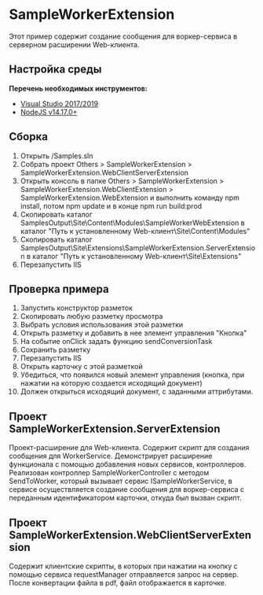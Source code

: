 ﻿# SampleWorkerExtension

Этот пример содержит создание сообщения для воркер-сервиса в серверном расширении Web-клиента.

## Настройка среды

**Перечень необходимых инструментов:** 
* [Visual Studio 2017/2019](https://www.visualstudio.com)
* [NodeJS v14.17.0+](https://nodejs.org/en/)

## Сборка

1. Открыть /Samples.sln
2. Собрать проект Others > SampleWorkerExtension > SampleWorkerExtension.WebClientServerExtension
3. Открыть консоль в папке Others > SampleWorkerExtension > SampleWorkerExtension.WebClientExtension > SampleWorkerExtension.WebExtension и выполнить команду npm install, потом  npm update и в конце npm run build:prod
4. Скопировать каталог SamplesOutput\Site\Content\Modules\SampleWorkerWebExtension в каталог "Путь к установленному Web-клиент\Site\Content\Modules"
5. Скопировать каталог SamplesOutput\Site\Extensions\SampleWorkerExtension.ServerExtension в каталог "Путь к установленному Web-клиент\Site\Extensions"
6. Перезапустить IIS

## Проверка примера

1. Запустить конструктор разметок
2. Скопировать любую разметку просмотра
3. Выбрать условия использования этой разметки
4. Открыть разметку и добавить в нее элемент управления "Кнопка"
5. На событие onClick задать функцию sendConversionTask 
6. Сохранить разметку
7. Перезапустить IIS
8. Открыть карточку с этой разметкой
9. Убедиться, что появился новый элемент управления (кнопка, при нажатии на которую создается исходящий документ)
10. Должен открыться исходящий документ, с заданными аттрибутами.

## Проект SampleWorkerExtension.ServerExtension

Проект-расширение для Web-клиента. Содержит скрипт для создания сообщения для WorkerService. 
Демонстрирует расширение функционала с помощью добавления новых сервисов, контроллеров.
Реализован контроллер SampleWorkerController с методом SendToWorker, который вызывает сервис ISampleWorkerService,
в сервисе осуществляется создание сообщения для воркер-сервиса с переданным идентификатором карточки, откуда был вызван скрипт.


## Проект SampleWorkerExtension.WebClientServerExtension

Содержит клиентские скрипты, в которых при нажатии на кнопку с помощью сервиса requestManager отправляется запрос на сервер. После конвертации файла в pdf, файл отображается в карточке.